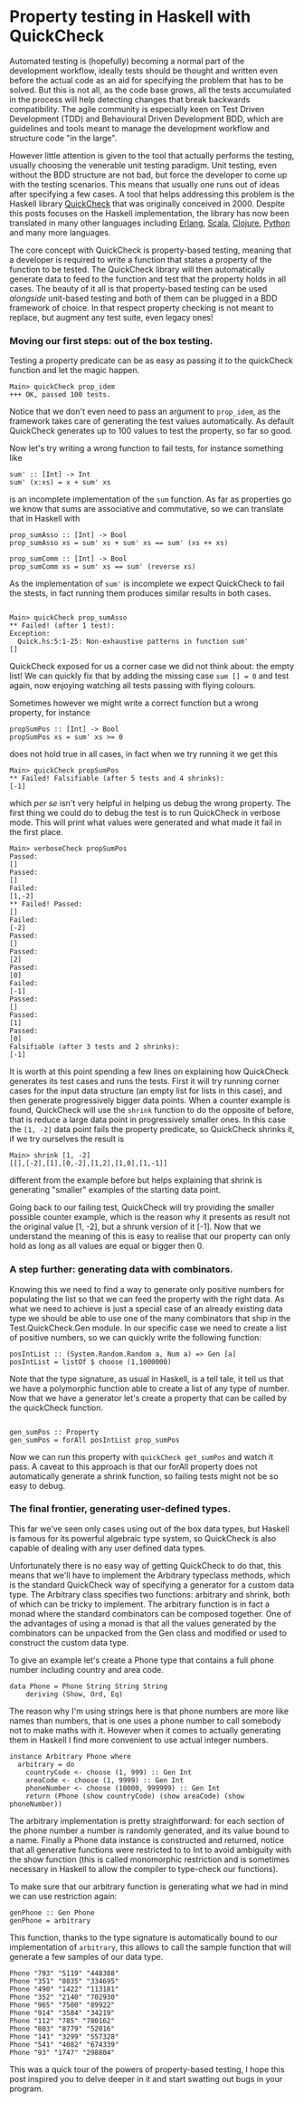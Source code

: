# Property testing in Haskell with QuickCheck

Automated testing is (hopefully) becoming a normal part of the development workflow, ideally tests should be thought and written even before the actual code as an aid for specifying the problem that has to be solved. But this is not all, as the code base grows, all the tests accumulated in the process will help detecting changes that break backwards compatibility. The agile community is especially keen on Test Driven Development (TDD) and Behavioural Driven Development BDD, which are guidelines and tools meant to manage the development workflow and structure code "in the large".

However little attention is given to the tool that actually performs the testing, usually choosing the venerable unit testing paradigm. Unit testing, even without the BDD structure are not bad, but force the developer to come up with the testing scenarios. This means that usually one runs out of ideas after specifying a few cases. A tool that helps addressing this problem is the Haskell library [QuickCheck](https://hackage.haskell.org/package/QuickCheck) that was originally conceived in 2000. Despite this posts focuses on the Haskell implementation, the library has now been translated in many other languages including [Erlang](http://www.quviq.com/products/erlang-quickcheck/), [Scala](https://www.scalacheck.org/), [Clojure](https://github.com/clojure/test.check), [Python](https://github.com/DRMacIver/hypothesis) and many more languages.

The core concept with QuickCheck is property-based testing, meaning that a developer is required to write a function that states a property of the function to be tested. The QuickCheck library will then automatically generate data to feed to the function and test that the property holds in all cases. The beauty of it all is that property-based testing can be used *alongside* unit-based testing and both of them can be plugged in a BDD framework of choice. In that respect property checking is not meant to replace, but augment any test suite, even legacy ones!

### Moving our first steps: out of the box testing.
Testing a property predicate can be as easy as passing it to the quickCheck function and let the magic happen.
<pre><code class="haskell">Main> quickCheck prop_idem
+++ OK, passed 100 tests.
</code></pre>

Notice that we don't even need to pass an argument to `prop_idem`, as the framework takes care of generating the test values automatically. As default QuickCheck generates up to 100 values to test the property, so far so good.

Now let's try writing a wrong function to fail tests, for instance something like
<pre><code class="haskell">sum' :: [Int] -> Int
sum' (x:xs) = x + sum' xs
</code></pre>
is an incomplete implementation of the `sum` function. As far as properties go we know that sums are associative and commutative, so we can translate that in Haskell with
<pre><code class="haskell">prop_sumAsso :: [Int] -> Bool
prop_sumAsso xs = sum' xs + sum' xs == sum' (xs ++ xs)

prop_sumComm :: [Int] -> Bool
prop_sumComm xs = sum' xs == sum' (reverse xs)
</code></pre>

As the implementation of `sum'` is incomplete we expect QuickCheck to fail the stests, in fact running them produces similar results in both cases.
<pre><code class="haskell">
Main> quickCheck prop_sumAsso
** Failed! (after 1 test):
Exception:
  Quick.hs:5:1-25: Non-exhaustive patterns in function sum'
[]
</code></pre>
QuickCheck exposed for us a corner case we did not think about: the empty list! We can quickly fix that by adding the missing case `sum [] = 0` and test again, now enjoying watching all tests passing with flying colours.

Sometimes however we might write a correct function but a wrong property, for instance
<pre><code class="haskell">propSumPos :: [Int] -> Bool
propSumPos xs = sum' xs >= 0
</code></pre>
does not hold true in all cases, in fact when we try running it we get this
<pre><code class="haskell">Main> quickCheck propSumPos
** Failed! Falsifiable (after 5 tests and 4 shrinks):
[-1]
</code></pre>
which *per se* isn't very helpful in helping us debug the wrong property. The first thing we could do to debug the test is to run QuickCheck in verbose mode. This will print what values were generated and what made it fail in the first place.

<pre><code class="haskell">Main> verboseCheck propSumPos
Passed:
[]
Passed:
[]
Failed:
[1,-2]
** Failed! Passed:
[]
Failed:
[-2]
Passed:
[]
Passed:
[2]
Passed:
[0]
Failed:
[-1]
Passed:
[]
Passed:
[1]
Passed:
[0]
Falsifiable (after 3 tests and 2 shrinks):
[-1]
</code></pre>
 It is worth at this point spending a few lines on explaining how QuickCheck generates its test cases and runs the tests. First it will try running corner cases for the input data structure (an empty list for lists in this case), and then generate progressively bigger data points. When a counter example is found, QuickCheck will use the `shrink` function to do the opposite of before, that is reduce a large data point in progressively smaller ones. In this case the `[1, -2]` data point fails the property predicate, so QuickCheck shrinks it, if we try ourselves the result is
<pre><code class="haskell">Main> shrink [1, -2]
[[],[-2],[1],[0,-2],[1,2],[1,0],[1,-1]]
</code></pre>
different from the example before but helps explaining that shrink is generating "smaller" examples of the starting data point.

Going back to our failing test, QuickCheck will try providing the smaller possible counter example, which is the reason why it presents as result not the original value [1, -2], but a shrunk version of it [-1]. Now that we understand the meaning of this is easy to realise that our property can only hold as long as all values are equal or bigger then 0.

### A step further: generating data with combinators.
Knowing this we need to find a way to generate only positive numbers for populating the list so that we can feed the property with the right data. As what we need to achieve is just a special case of an already existing data type we should be able to use one of the many combinators that ship in the Test.QuickCheck.Gen module. In our specific case we need to create a list of positive numbers, so we can quickly write the following function:
<pre><code class="haskell">posIntList :: (System.Random.Random a, Num a) => Gen [a]
posIntList = listOf $ choose (1,1000000)
</code></pre>
Note that the type signature, as usual in Haskell, is a tell tale, it tell us that we have a polymorphic function able to create a list of any type of number. Now that we have a generator let's create a property that can be called by the quickCheck function.
<pre><code class="haskell">
gen_sumPos :: Property
gen_sumPos = forAll posIntList prop_sumPos
</code></pre>
Now we can run this property with `quickCheck get_sumPos` and watch it pass. A caveat to this approach is that our forAll property does not automatically generate a shrink function, so failing tests might not be so easy to debug.

### The final frontier, generating user-defined types.
This far we've seen only cases using out of the box data types, but Haskell is famous for its powerful algebraic type system, so QuickCheck is also capable of dealing with any user defined data types.

Unfortunately there is no easy way of getting QuickCheck to do that, this means that we'll have to implement the Arbitrary typeclass methods, which is the standard QuickCheck way of specifying a generator for a custom data type. The Arbitrary class specifies two functions: arbitrary and shrink, both of which can be tricky to implement. The arbitrary function is in fact a monad where the standard combinators can be composed together. One of the advantages of using a monad is that all the values generated by the combinators can be unpacked from the Gen class and modified or used to construct the custom data type.

To give an example let's create a Phone type that contains a full phone number including country and area code.
<pre><code class="haskell">data Phone = Phone String String String
    deriving (Show, Ord, Eq)
</code></pre>
The reason why I'm using strings here is that phone numbers are more like names than numbers, that is one uses a phone number to call somebody not to make maths with it. However when it comes to actually generating them in Haskell I find more convenient to use actual integer numbers.
<pre><code class="haskell">instance Arbitrary Phone where
  arbitrary = do
    countryCode <- choose (1, 999) :: Gen Int
    areaCode <- choose (1, 9999) :: Gen Int
    phoneNumber <- choose (10000, 999999) :: Gen Int
    return (Phone (show countryCode) (show areaCode) (show phoneNumber))
</code></pre>
The arbitrary implementation is pretty straightforward: for each section of the phone number a number is randomly generated, and its value bound to a name. Finally a Phone data instance is constructed and returned, notice that all generative functions were restricted to to Int to avoid ambiguity with the show function (this is called monomorphic restriction and is sometimes necessary in Haskell to allow the compiler to type-check our functions).

To make sure that our arbitrary function is generating what we had in mind we can use restriction again:
<pre><code class="haskell">genPhone :: Gen Phone
genPhone = arbitrary
</code></pre>
This function, thanks to the type signature is automatically bound to our implementation of `arbitrary`, this allows to call the sample function that will generate a few samples of our data type.
<pre><code class="haskell">Phone "793" "5119" "448388"
Phone "351" "8035" "334695"
Phone "490" "1422" "113181"
Phone "352" "2140" "702930"
Phone "965" "7500" "89922"
Phone "914" "3584" "34219"
Phone "112" "785" "780162"
Phone "803" "8779" "52016"
Phone "141" "3299" "557328"
Phone "541" "4082" "674339"
Phone "93" "1747" "298804"
</code></pre>

This was a quick tour of the powers of property-based testing, I hope this post inspired you to delve deeper in it and start swatting out bugs in your program.
